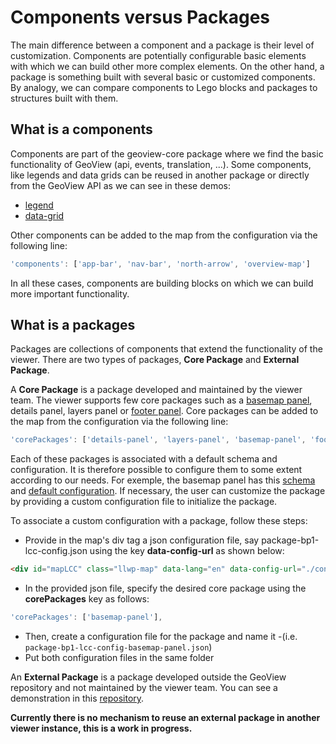 # Components versus Packages
The main difference between a component and a package is their level of customization. Components are potentially configurable basic elements with which we can build other more complex elements. On the other hand, a package is something built with several basic or customized components. By analogy, we can compare components to Lego blocks and packages to structures built with them.

## What is a components
Components are part of the geoview-core package where we find the basic functionality of GeoView (api, events, translation, ...).
Some components, like legends and data grids can be reused in another package or directly from the GeoView API as we can see in these demos:
- [legend](https://canadian-geospatial-platform.github.io/geoview/public/legend.html)
- [data-grid](https://canadian-geospatial-platform.github.io/geoview/public/package-footer-panel.html)

Other components can be added to the map from the configuration via the following line:

```js
'components': ['app-bar', 'nav-bar', 'north-arrow', 'overview-map']
```

In all these cases, components are building blocks on which we can build more important functionality.


## What is a packages
Packages are collections of components that extend the functionality of the viewer. There are two types of packages, **Core Package** and **External Package**.

A **Core Package** is a package developed and maintained by the viewer team. The viewer supports few core packages such as a [basemap panel](https://canadian-geospatial-platform.github.io/geoview/public/package-basemap-panel.html), details panel, layers panel or [footer panel](https://canadian-geospatial-platform.github.io/geoview/public/package-footer-panel.html). Core packages can be added to the map from the configuration via the following line:

```js
'corePackages': ['details-panel', 'layers-panel', 'basemap-panel', 'footer-panel', 'swiper'],
```

Each of these packages is associated with a default schema and configuration. It is therefore possible to configure them to some extent according to our needs. For exemple, the basemap panel has this [schema](https://github.com/Canadian-Geospatial-Platform/geoview/blob/develop/packages/geoview-basemap-panel/schema.json) and [default configuration](https://github.com/Canadian-Geospatial-Platform/geoview/blob/develop/packages/geoview-basemap-panel/default-config-basemap-panel.json). If necessary, the user can customize the package by providing a custom configuration file to initialize the package.

To associate  a custom configuration with a package, follow these steps:
- Provide in the map's div tag a json configuration file, say package-bp1-lcc-config.json using the key **data-config-url** as shown below:
```html
<div id="mapLCC" class="llwp-map" data-lang="en" data-config-url="./configs/package-bp1-lcc-config.json"></div>
```
- In the provided json file, specify the desired core package using the **corePackages** key as follows:
```js
'corePackages': ['basemap-panel'],
```
- Then, create a configuration file for the package and name it <config-file-name>-<package-name>(i.e.  `package-bp1-lcc-config-basemap-panel.json`)
- Put both configuration files in the same folder

An **External Package** is a package developed outside the GeoView repository and not maintained by the viewer team. You can see a demonstration in this [repository](https://github.com/Canadian-Geospatial-Platform/geoview-ce-demo).
  
**Currently there is no mechanism to reuse an external package in another viewer instance, this is a work in progress.**
